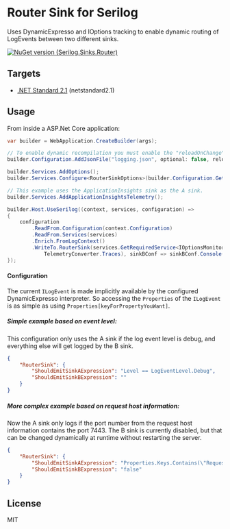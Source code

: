 ﻿# Router Sink for Serilog

Uses DynamicExpresso and IOptions tracking to enable dynamic routing of LogEvents between two different sinks.

[![NuGet version (Serilog.Sinks.Router)](https://img.shields.io/nuget/v/Serilog.Sinks.Router?style=flat-square)](https://www.nuget.org/packages/Serilog.Sinks.Router/)

## Targets

* [.NET Standard 2.1](https://github.com/dotnet/standard/blob/master/docs/versions.md) (netstandard2.1)

## Usage

From inside a ASP.Net Core application:

```csharp
var builder = WebApplication.CreateBuilder(args);

// To enable dynamic recompilation you must enable the "reloadOnChange" flag.
builder.Configuration.AddJsonFile("logging.json", optional: false, reloadOnChange: true);

builder.Services.AddOptions();
builder.Services.Configure<RouterSinkOptions>(builder.Configuration.GetSection("RouterSink"));

// This example uses the ApplicationInsights sink as the A sink.
builder.Services.AddApplicationInsightsTelemetry();

builder.Host.UseSerilog((context, services, configuration) =>
{
    configuration
        .ReadFrom.Configuration(context.Configuration)
        .ReadFrom.Services(services)
        .Enrich.FromLogContext()
        .WriteTo.RouterSink(services.GetRequiredService<IOptionsMonitor<RouterSinkOptions>>(), sinkAConf => sinkAConf.ApplicationInsights(services.GetRequiredService<TelemetryConfiguration>(),
            TelemetryConverter.Traces), sinkBConf => sinkBConf.Console());
});
```


#### Configuration

The current `ILogEvent` is made implicitly available by the configured DynamicExpresso interpreter.
So accessing the `Properties` of the `ILogEvent` is as simple as using `Properties[keyForPropertyYouWant]`.

##### Simple example based on event level:

This configuration only uses the A sink if the log event level is debug, and everything else will get logged by the B sink.

```json
{
    "RouterSink": {
        "ShouldEmitSinkAExpression": "Level == LogEventLevel.Debug",
        "ShouldEmitSinkBExpression": ""
    }
}
```

##### More complex example based on request host information:

Now the A sink only logs if the port number from the request host information contains the port 7443.
The B sink is currently disabled, but that can be changed dynamically at runtime without restarting the server.

```json
{
    "RouterSink": {
        "ShouldEmitSinkAExpression": "Properties.Keys.Contains(\"RequestPath\") && Properties.Keys.Contains(\"Host\") && Properties[\"Host\"].ToString().Contains(\":7443\")",
        "ShouldEmitSinkBExpression": "false"
    }
}
```


## License

MIT


